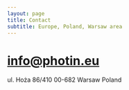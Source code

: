 ```yaml
---
layout: page
title: Contact
subtitle: Europe, Poland, Warsaw area
---
```


# info@photin.eu


ul. Hoża 86/410
00-682 Warsaw
Poland


